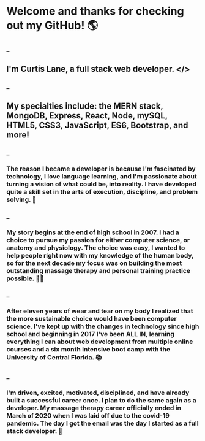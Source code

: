# Welcome and thanks for checking out my GitHub! 🌎
### _
## I'm Curtis Lane, a full stack web developer. </>
### _
## My specialties include: the MERN stack, MongoDB, Express, React, Node, mySQL, HTML5, CSS3, JavaScript, ES6, Bootstrap, and more!

### _

### The reason I became a developer is because I'm fascinated by technology, I love language learning, and I'm passionate about turning a vision of what could be, into reality. I have developed quite a skill set in the arts of execution, discipline, and problem solving. 😤

### _

### My story begins at the end of high school in 2007. I had a choice to pursue my passion for either computer science, or anatomy and physiology. The choice was easy, I wanted to help people right now with my knowledge of the human body, so for the next decade my focus was on building the most outstanding massage therapy and personal training practice possible. 💪🏻

### _

### After eleven years of wear and tear on my body I realized that the more sustainable choice would have been computer science. I've kept up with the changes in technology since high school and beginning in 2017 I've been ALL IN, learning everything I can about web development from multiple online courses and a six month intensive boot camp with the University of Central Florida. 📚

### _

### I'm driven, excited, motivated, disciplined, and have already built a successful career once. I plan to do the same again as a developer. My massage therapy career officially ended in March of 2020 when I was laid off due to the covid-19 pandemic. The day I got the email was the day I started as a full stack developer. 🎉
<!--
**CurtisLane/CurtisLane** is a ✨ _special_ ✨ repository because its `README.md` (this file) appears on your GitHub profile.

Here are some ideas to get you started:

- 🔭 I’m currently working on ...
- 🌱 I’m currently learning ...
- 👯 I’m looking to collaborate on ...
- 🤔 I’m looking for help with ...
- 💬 Ask me about ...
- 📫 How to reach me: ...
- 😄 Pronouns: ...
- ⚡ Fun fact: ...
-->
